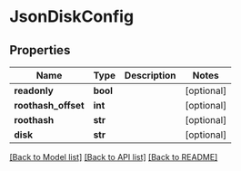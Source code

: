 # JsonDiskConfig


## Properties
Name | Type | Description | Notes
------------ | ------------- | ------------- | -------------
**readonly** | **bool** |  | [optional] 
**roothash_offset** | **int** |  | [optional] 
**roothash** | **str** |  | [optional] 
**disk** | **str** |  | [optional] 

[[Back to Model list]](../README.md#documentation-for-models) [[Back to API list]](../README.md#documentation-for-api-endpoints) [[Back to README]](../README.md)


